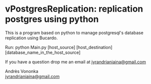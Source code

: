 # vPostgresReplication: replication postgres using python
This is a program based on python to manage postgresql's database replication using Bucardo.

Run: python Main.py [host_source] [host_destination] [database_name_in_the_host_source]

If you have a question drop me an email at jyrandrianiaina@gmail.com

Andrès Vononka <br>
jyrandrianiaina@gmail.com

